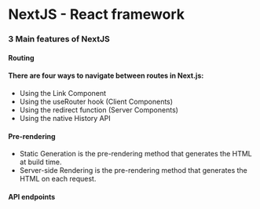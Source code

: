 # NextJS - React framework

### 3 Main features of NextJS

#### Routing

#### There are four ways to navigate between routes in Next.js:

- Using the Link Component
- Using the useRouter hook (Client Components)
- Using the redirect function (Server Components)
- Using the native History API

#### Pre-rendering

- Static Generation is the pre-rendering method that generates the HTML at build time.
- Server-side Rendering is the pre-rendering method that generates the HTML on each request.

#### API endpoints
